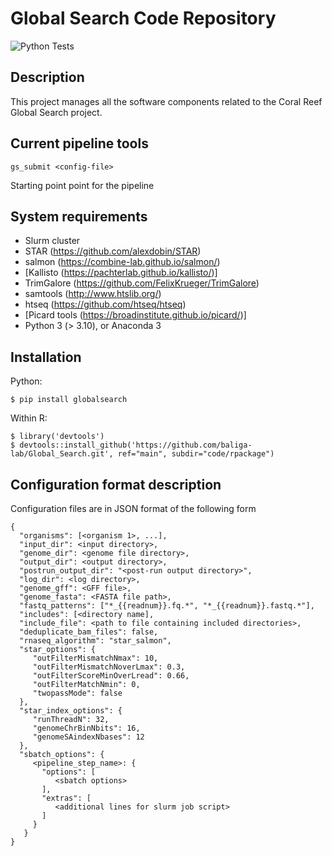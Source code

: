 # Global Search Code Repository

![Python Tests](https://github.com/baliga-lab/Global_Search/actions/workflows/python-package.yml/badge.svg)

## Description

This project manages all the software components related to the
Coral Reef Global Search project.

## Current pipeline tools

```gs_submit <config-file>```

Starting point point for the pipeline

## System requirements

  * Slurm cluster
  * STAR (https://github.com/alexdobin/STAR)
  * salmon (https://combine-lab.github.io/salmon/)
  * [Kallisto (https://pachterlab.github.io/kallisto/)]
  * TrimGalore (https://github.com/FelixKrueger/TrimGalore)
  * samtools (http://www.htslib.org/)
  * htseq (https://github.com/htseq/htseq)
  * [Picard tools (https://broadinstitute.github.io/picard/)]
  * Python 3 (> 3.10), or Anaconda 3

## Installation

Python:

```
$ pip install globalsearch
```

Within R:

```
$ library('devtools')
$ devtools::install_github('https://github.com/baliga-lab/Global_Search.git', ref="main", subdir="code/rpackage")
```

## Configuration format description

Configuration files are in JSON format of the following form

```
{
  "organisms": [<organism 1>, ...],
  "input_dir": <input directory>,
  "genome_dir": <genome file directory>,
  "output_dir": <output directory>,
  "postrun_output_dir": "<post-run output directory>",
  "log_dir": <log directory>,
  "genome_gff": <GFF file>,
  "genome_fasta": <FASTA file path>,
  "fastq_patterns": ["*_{{readnum}}.fq.*", "*_{{readnum}}.fastq.*"],
  "includes": [<directory name],
  "include_file": <path to file containing included directories>,
  "deduplicate_bam_files": false,
  "rnaseq_algorithm": "star_salmon",
  "star_options": {
     "outFilterMismatchNmax": 10,
     "outFilterMismatchNoverLmax": 0.3,
     "outFilterScoreMinOverLread": 0.66,
     "outFilterMatchNmin": 0,
     "twopassMode": false
  },
  "star_index_options": {
     "runThreadN": 32,
     "genomeChrBinNbits": 16,
     "genomeSAindexNbases": 12
  },
  "sbatch_options": {
     <pipeline_step_name>: {
       "options": [
          <sbatch options>
       ],
       "extras": [
          <additional lines for slurm job script>
       ]
     }
   }
}
```
